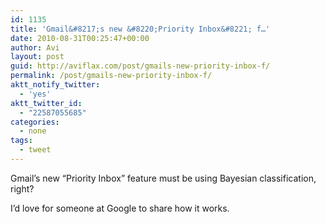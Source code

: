 ```yaml
---
id: 1135
title: 'Gmail&#8217;s new &#8220;Priority Inbox&#8221; f…'
date: 2010-08-31T00:25:47+00:00
author: Avi
layout: post
guid: http://aviflax.com/post/gmails-new-priority-inbox-f/
permalink: /post/gmails-new-priority-inbox-f/
aktt_notify_twitter:
  - 'yes'
aktt_twitter_id:
  - "22587055685"
categories:
  - none
tags:
  - tweet
---
```

Gmail&#8217;s new &#8220;Priority Inbox&#8221; feature must be using Bayesian classification, right?

I&#8217;d love for someone at Google to share how it works.